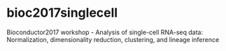 # bioc2017singlecell
Bioconductor2017 workshop - Analysis of single-cell RNA-seq data: Normalization, dimensionality reduction, clustering, and lineage inference
